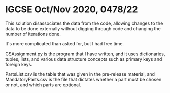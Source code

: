 # IGCSE Oct/Nov 2020, 0478/22 
This solution disassociates the data from the code, allowing changes to the data to be done externally without digging through code and changing the number of iterations done.

It's more complicated than asked for, but I had free time.

CSAssignment.py is the program that I have written, and it uses dictionaries, tuples, lists, and various data structure concepts such as primary keys and foreign keys.

PartsList.csv is the table that was given in the pre-release material, and MandatoryParts.csv is the file that dictates whether a part must be chosen or not, and which parts are optional.
